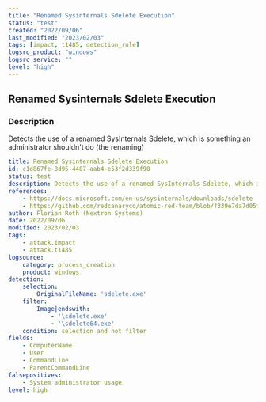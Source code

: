```yaml
---
title: "Renamed Sysinternals Sdelete Execution"
status: "test"
created: "2022/09/06"
last_modified: "2023/02/03"
tags: [impact, t1485, detection_rule]
logsrc_product: "windows"
logsrc_service: ""
level: "high"
---
```


## Renamed Sysinternals Sdelete Execution

### Description

Detects the use of a renamed SysInternals Sdelete, which is something an administrator shouldn't do (the renaming)

```yml
title: Renamed Sysinternals Sdelete Execution
id: c1d867fe-8d95-4487-aab4-e53f2d339f90
status: test
description: Detects the use of a renamed SysInternals Sdelete, which is something an administrator shouldn't do (the renaming)
references:
    - https://docs.microsoft.com/en-us/sysinternals/downloads/sdelete
    - https://github.com/redcanaryco/atomic-red-team/blob/f339e7da7d05f6057fdfcdd3742bfcf365fee2a9/atomics/T1485/T1485.md
author: Florian Roth (Nextron Systems)
date: 2022/09/06
modified: 2023/02/03
tags:
    - attack.impact
    - attack.t1485
logsource:
    category: process_creation
    product: windows
detection:
    selection:
        OriginalFileName: 'sdelete.exe'
    filter:
        Image|endswith:
            - '\sdelete.exe'
            - '\sdelete64.exe'
    condition: selection and not filter
fields:
    - ComputerName
    - User
    - CommandLine
    - ParentCommandLine
falsepositives:
    - System administrator usage
level: high

```
